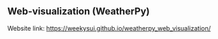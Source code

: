 ## Web-visualization (WeatherPy)

Website link: https://weekysui.github.io/weatherpy_web_visualization/

